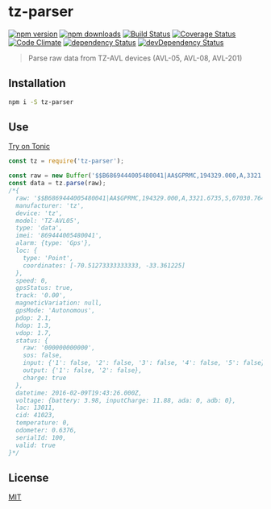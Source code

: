 # tz-parser

[![npm version](https://img.shields.io/npm/v/tz-parser.svg?style=flat-square)](https://www.npmjs.com/package/tz-parser)
[![npm downloads](https://img.shields.io/npm/dm/tz-parser.svg?style=flat-square)](https://www.npmjs.com/package/tz-parser)
[![Build Status](https://img.shields.io/travis/lgaticaq/tz-parser.svg?style=flat-square)](https://travis-ci.org/lgaticaq/tz-parser)
[![Coverage Status](https://img.shields.io/coveralls/lgaticaq/tz-parser/master.svg?style=flat-square)](https://coveralls.io/github/lgaticaq/tz-parser?branch=master)
[![Code Climate](https://img.shields.io/codeclimate/github/lgaticaq/tz-parser.svg?style=flat-square)](https://codeclimate.com/github/lgaticaq/tz-parser)
[![dependency Status](https://img.shields.io/david/lgaticaq/tz-parser.svg?style=flat-square)](https://david-dm.org/lgaticaq/tz-parser#info=dependencies)
[![devDependency Status](https://img.shields.io/david/dev/lgaticaq/tz-parser.svg?style=flat-square)](https://david-dm.org/lgaticaq/tz-parser#info=devDependencies)

> Parse raw data from TZ-AVL devices (AVL-05, AVL-08, AVL-201)

## Installation

```bash
npm i -S tz-parser
```

## Use

[Try on Tonic](https://tonicdev.com/npm/tz-parser)
```js
const tz = require('tz-parser');

const raw = new Buffer('$$B6869444005480041|AA$GPRMC,194329.000,A,3321.6735,S,07030.7640,W,0.00,0.00,090216,,,A*6C|02.1|01.3|01.7|000000000000|20160209194326|13981188|00000000|32D3A03F|0000|0.6376|0100|995F\r\n');
const data = tz.parse(raw);
/*{
  raw: '$$B6869444005480041|AA$GPRMC,194329.000,A,3321.6735,S,07030.7640,W,0.00,0.00,090216,,,A*6C|02.1|01.3|01.7|000000000000|20160209194326|13981188|00000000|32D3A03F|0000|0.6376|0100|995F\r\n',
  manufacturer: 'tz',
  device: 'tz',
  model: 'TZ-AVL05',
  type: 'data',
  imei: '869444005480041',
  alarm: {type: 'Gps'},
  loc: {
    type: 'Point',
    coordinates: [-70.51273333333333, -33.361225]
  },
  speed: 0,
  gpsStatus: true,
  track: '0.00',
  magneticVariation: null,
  gpsMode: 'Autonomous',
  pdop: 2.1,
  hdop: 1.3,
  vdop: 1.7,
  status: {
    raw: '000000000000',
    sos: false,
    input: {'1': false, '2': false, '3': false, '4': false, '5': false},
    output: {'1': false, '2': false},
    charge: true
  },
  datetime: 2016-02-09T19:43:26.000Z,
  voltage: {battery: 3.98, inputCharge: 11.88, ada: 0, adb: 0},
  lac: 13011,
  cid: 41023,
  temperature: 0,
  odometer: 0.6376,
  serialId: 100,
  valid: true
}*/
```

## License

[MIT](https://tldrlegal.com/license/mit-license)
